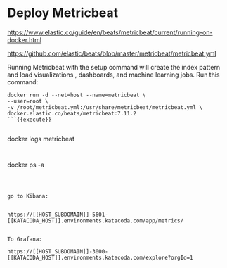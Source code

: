 # Deploy Metricbeat

https://www.elastic.co/guide/en/beats/metricbeat/current/running-on-docker.html

https://github.com/elastic/beats/blob/master/metricbeat/metricbeat.yml



Running Metricbeat with the setup command will create the index pattern and load visualizations , dashboards, and machine learning jobs. Run this command:

```
docker run -d --net=host --name=metricbeat \
--user=root \
-v /root/metricbeat.yml:/usr/share/metricbeat/metricbeat.yml \
docker.elastic.co/beats/metricbeat:7.11.2
```{{execute}}


```
docker logs metricbeat
```{{execute}}


```
docker ps -a
```{{execute}}



go to Kibana:


https://[[HOST_SUBDOMAIN]]-5601-[[KATACODA_HOST]].environments.katacoda.com/app/metrics/


To Grafana:

https://[[HOST_SUBDOMAIN]]-3000-[[KATACODA_HOST]].environments.katacoda.com/explore?orgId=1
